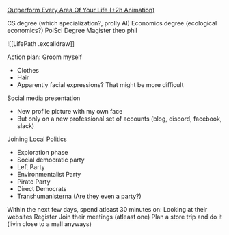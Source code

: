 
[Outperform Every Area Of Your Life (+2h Animation)](https://www.youtube.com/watch?v=S7RFQfClRF4&ab_channel=Outperform)


CS degree (which specialization?, prolly AI)
Economics degree (ecological economics?)
PolSci Degree
Magister theo phil




![[LifePath .excalidraw]]



Action plan:
Groom myself
- Clothes
- Hair
- Apparently facial expressions? That might be more difficult

Social media presentation
- New profile picture with my own face
- But only on a new professional set of accounts (blog, discord, facebook, slack)

Joining Local Politics
- Exploration phase
- Social democratic party
- Left Party
- Environmentalist Party
- Pirate Party
- Direct Democrats
- Transhumanisterna (Are they even a party?)

Within the next few days, spend atleast 30 minutes on:
Looking at their websites
Register
Join their meetings (atleast one) 
Plan a store trip and do it (livin close to a mall anyways)

